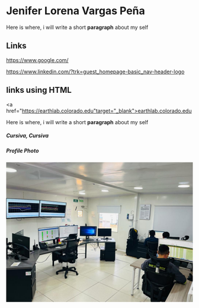 # Jenifer Lorena Vargas Peña
Here is where, i will write a short **paragraph** about my self

## Links
https://www.google.com/

https://www.linkedin.com/?trk=guest_homepage-basic_nav-header-logo


## links using HTML
<a href="https://earthlab.colorado.edu"target="_blank">earthlab.colorado.edu </a>

Here is where, i will write a short **paragraph** about my self

##### Cursiva, *Cursiva*
##### Profile Photo
![CCOTIGANA](CCOTIGANA.jpeg "CCOTIGANA")
